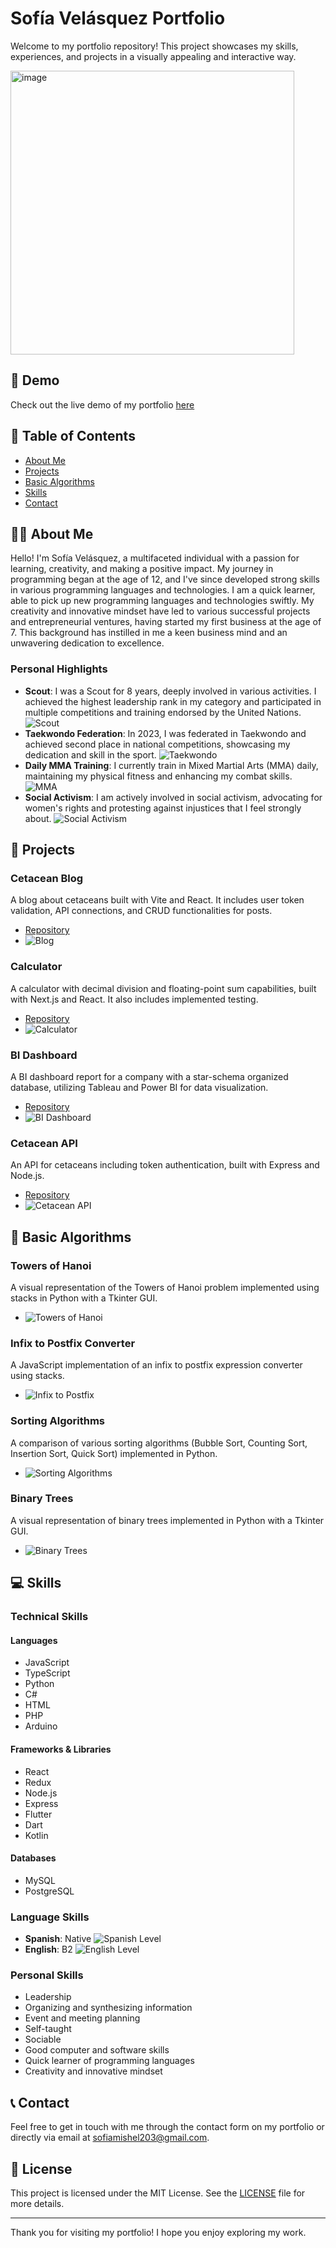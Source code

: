 # Sofía Velásquez Portfolio

Welcome to my portfolio repository! This project showcases my skills, experiences, and projects in a visually appealing and interactive way.

<img width="454" alt="image" src="https://github.com/Sofiamishel2003/portafolio_sofia/assets/98661058/8aed1af0-5dc9-4878-8777-7baf143a65aa">


## 🚀 Demo
Check out the live demo of my portfolio [here](https://portafolio-sofia-two.vercel.app/) 

## 📑 Table of Contents
- [About Me](#about-me)
- [Projects](#projects)
- [Basic Algorithms](#basic-algorithms)
- [Skills](#skills)
- [Contact](#contact)

## 🧑‍💻 About Me
Hello! I&apos;m Sofía Velásquez, a multifaceted individual with a passion for learning, creativity, and making a positive impact. My journey in programming began at the age of 12, and I&apos;ve since developed strong skills in various programming languages and technologies. I am a quick learner, able to pick up new programming languages and technologies swiftly. My creativity and innovative mindset have led to various successful projects and entrepreneurial ventures, having started my first business at the age of 7. This background has instilled in me a keen business mind and an unwavering dedication to excellence.

### Personal Highlights
- **Scout**: I was a Scout for 8 years, deeply involved in various activities. I achieved the highest leadership rank in my category and participated in multiple competitions and training endorsed by the United Nations.
  ![Scout](public/Scouts.jpg)
- **Taekwondo Federation**: In 2023, I was federated in Taekwondo and achieved second place in national competitions, showcasing my dedication and skill in the sport.
  ![Taekwondo](public/Taekwondo.jpg)
- **Daily MMA Training**: I currently train in Mixed Martial Arts (MMA) daily, maintaining my physical fitness and enhancing my combat skills.
  ![MMA](public/MMA.jpg)
- **Social Activism**: I am actively involved in social activism, advocating for women&apos;s rights and protesting against injustices that I feel strongly about.
  ![Social Activism](public/SocialActivism.jpg)

## 💼 Projects
### Cetacean Blog
A blog about cetaceans built with Vite and React. It includes user token validation, API connections, and CRUD functionalities for posts.
- [Repository](https://github.com/Sofiamishel2003/cetacean-blog)
- ![Blog](public/Blog.png)

### Calculator
A calculator with decimal division and floating-point sum capabilities, built with Next.js and React. It also includes implemented testing.
- [Repository](https://github.com/Sofiamishel2003/calculator)
- ![Calculator](public/calculadora.png)

### BI Dashboard
A BI dashboard report for a company with a star-schema organized database, utilizing Tableau and Power BI for data visualization.
- [Repository](https://github.com/Sofiamishel2003/bi-dashboard)
- ![BI Dashboard](public/Tableau.png)

### Cetacean API
An API for cetaceans including token authentication, built with Express and Node.js.
- [Repository](https://github.com/Sofiamishel2003/cetacean-api)
- ![Cetacean API](public/cetaceansApi.png)

## 🧮 Basic Algorithms
### Towers of Hanoi
A visual representation of the Towers of Hanoi problem implemented using stacks in Python with a Tkinter GUI.
- ![Towers of Hanoi](public/HanoiVisualStack.png)

### Infix to Postfix Converter
A JavaScript implementation of an infix to postfix expression converter using stacks.
- ![Infix to Postfix](public/infixtopostfix.png)

### Sorting Algorithms
A comparison of various sorting algorithms (Bubble Sort, Counting Sort, Insertion Sort, Quick Sort) implemented in Python.
- ![Sorting Algorithms](public/sorts.png)

### Binary Trees
A visual representation of binary trees implemented in Python with a Tkinter GUI.
- ![Binary Trees](public/ArbolesBinarios.png)

## 💻 Skills
### Technical Skills
#### Languages
- JavaScript <i className="devicon-javascript-plain colored"></i>
- TypeScript <i className="devicon-typescript-plain colored"></i>
- Python <i className="devicon-python-plain colored"></i>
- C# <i className="devicon-csharp-plain colored"></i>
- HTML <i className="devicon-html5-plain colored"></i>
- PHP <i className="devicon-php-plain colored"></i>
- Arduino <i className="devicon-arduino-plain colored"></i>

#### Frameworks & Libraries
- React <i className="devicon-react-original colored"></i>
- Redux <i className="devicon-redux-original colored"></i>
- Node.js <i className="devicon-nodejs-plain colored"></i>
- Express <i className="devicon-express-original colored"></i>
- Flutter <i className="devicon-flutter-plain colored"></i>
- Dart <i className="devicon-dart-plain colored"></i>
- Kotlin <i className="devicon-kotlin-plain colored"></i>

#### Databases
- MySQL <i className="devicon-mysql-plain colored"></i>
- PostgreSQL <i className="devicon-postgresql-plain colored"></i>

### Language Skills
- **Spanish**: Native
  ![Spanish Level](public/spanish-level.png)
- **English**: B2
  ![English Level](public/english-level.png)

### Personal Skills
- Leadership <i className="fas fa-users"></i>
- Organizing and synthesizing information <i className="fas fa-info-circle"></i>
- Event and meeting planning <i className="fas fa-calendar-alt"></i>
- Self-taught <i className="fas fa-graduation-cap"></i>
- Sociable <i className="fas fa-user-friends"></i>
- Good computer and software skills <i className="fas fa-desktop"></i>
- Quick learner of programming languages <i className="fas fa-code"></i>
- Creativity and innovative mindset <i className="fas fa-lightbulb"></i>

## 📞 Contact
Feel free to get in touch with me through the contact form on my portfolio or directly via email at [sofiamishel203@gmail.com](mailto:sofiamishel203@gmail.com).

## 📄 License
This project is licensed under the MIT License. See the [LICENSE](LICENSE) file for more details.

---

Thank you for visiting my portfolio! I hope you enjoy exploring my work.
